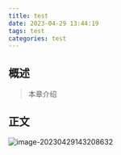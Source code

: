 ```yaml
---
title: test
date: 2023-04-29 13:44:19
tags: test
categories: test
---
```


## 概述

> 本章介绍

<!--more-->

## 正文

![image-20230429143208632](https://cdn.jsdelivr.net/gh/AlitaAlice/image/img/image-20230429143208632.png)
